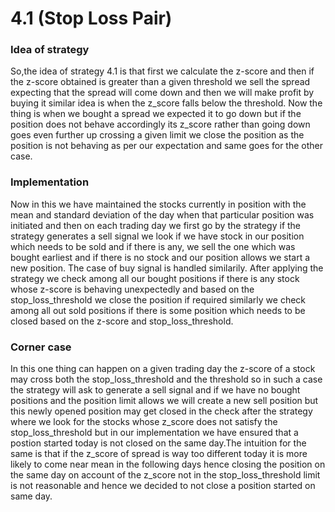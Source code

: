


# 4.1 (Stop Loss Pair)


### Idea of strategy

So,the idea of strategy 4.1 is that first we calculate the z-score and then if the z-score obtained is greater than a given threshold we sell the spread expecting that the spread will come down and then we will make profit by buying it similar idea is when the z_score falls below the threshold.
Now the thing is when we bought a spread we expected it to go down but if the position does not behave accordingly its z_score rather than going down goes even further up crossing a given limit we close the position as the position is not behaving as per our expectation and same goes for the other case.
 

### Implementation
Now in this we have maintained the stocks currently in position with the mean and standard deviation of the day when that particular position was initiated and then on each trading day we first go by the strategy if the strategy generates a sell signal we look if we have stock in our position which needs to be sold and if there is any, we sell the one which was bought earliest and if there is no stock and our position allows we start a new position. The case of buy signal is handled similarily.
After applying the strategy we check among all our bought positions if there is any stock whose z-score is behaving unexpectedly and based on the stop_loss_threshold we close the position if required similarly we check among all out sold positions if there is some position which needs to be closed based on the z-score and stop_loss_threshold.


### Corner case
In this one thing can happen on a given trading day the z-score of a stock may cross both the stop_loss_threshold and the threshold so in such a case the strategy will ask to generate a sell signal and if we have no bought positions and the position limit allows we will create a new sell position but this newly opened position may get closed in the check after the strategy where we look for the stocks whose z_score does not satisfy the stop_loss_threshold but in our implementation we have ensured that a postion started today is not closed on the same day.The intuition for the same is that if the z_score of spread is way too different today it is more likely to come near mean in the following days hence closing the position on the same day on account of the z_score not in the stop_loss_threshold limit is not reasonable and hence we decided to not close a position started on same day.